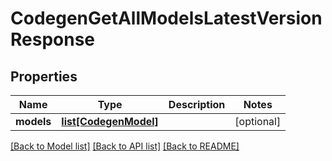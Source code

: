 # CodegenGetAllModelsLatestVersionResponse

## Properties
Name | Type | Description | Notes
------------ | ------------- | ------------- | -------------
**models** | [**list[CodegenModel]**](CodegenModel.md) |  | [optional] 

[[Back to Model list]](../README.md#documentation-for-models) [[Back to API list]](../README.md#documentation-for-api-endpoints) [[Back to README]](../README.md)


